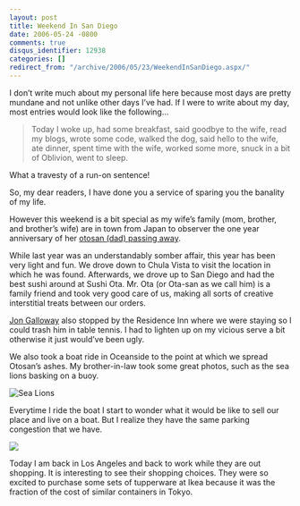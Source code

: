 ```yaml
---
layout: post
title: Weekend In San Diego
date: 2006-05-24 -0800
comments: true
disqus_identifier: 12938
categories: []
redirect_from: "/archive/2006/05/23/WeekendInSanDiego.aspx/"
---
```


I don’t write much about my personal life here because most days are
pretty mundane and not unlike other days I’ve had. If I were to write
about my day, most entries would look like the following...

> Today I woke up, had some breakfast, said goodbye to the wife, read my
> blogs, wrote some code, walked the dog, said hello to the wife, ate
> dinner, spent time with the wife, worked some more, snuck in a bit of
> Oblivion, went to sleep.

What a travesty of a run-on sentence!

So, my dear readers, I have done you a service of sparing you the
banality of my life.

However this weekend is a bit special as my wife’s family (mom, brother,
and brother’s wife) are in town from Japan to observer the one year
anniversary of her [otosan (dad) passing
away](https://haacked.com/archive/2005/05/22/ALossInTheFamily.aspx "A Loss In The Family").

While last year was an understandably somber affair, this year has been
very light and fun. We drove down to Chula Vista to visit the location
in which he was found. Afterwards, we drove up to San Diego and had the
best sushi around at Sushi Ota. Mr. Ota (or Ota-san as we call him) is a
family friend and took very good care of us, making all sorts of
creative interstitial treats between our orders.

[Jon Galloway](http://weblogs.asp.net/jgalloway "Jon Galloway") also
stopped by the Residence Inn where we were staying so I could trash him
in table tennis. I had to lighten up on my vicious serve a bit otherwise
it just would’ve been ugly.

We also took a boat ride in Oceanside to the point at which we spread
Otosan’s ashes. My brother-in-law took some great photos, such as the
sea lions basking on a buoy.

![Sea Lions](https://haacked.com/images/SeaLions.jpg)

Everytime I ride the boat I start to wonder what it would be like to
sell our place and live on a boat. But I realize they have the same
parking congestion that we have.

![](https://haacked.com/images/BoatsInARow.jpg)

Today I am back in Los Angeles and back to work while they are out
shopping. It is interesting to see their shopping choices. They were so
excited to purchase some sets of tupperware at Ikea because it was the
fraction of the cost of similar containers in Tokyo.


